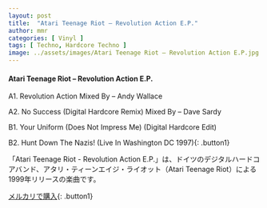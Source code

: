 ```yaml
---
layout: post
title:  "Atari Teenage Riot – Revolution Action E.P."
author: mmr
categories: [ Vinyl ]
tags: [ Techno, Hardcore Techno ]
image: ../assets/images/Atari Teenage Riot – Revolution Action E.P.jpg
---
```


#### Atari Teenage Riot – Revolution Action E.P.

A1. Revolution Action
Mixed By – Andy Wallace

A2. No Success (Digital Hardcore Remix)
Mixed By – Dave Sardy

B1. Your Uniform (Does Not Impress Me) (Digital Hardcore Edit)

B2. Hunt Down The Nazis! (Live In Washington DC 1997){: .button1}

「Atari Teenage Riot - Revolution Action E.P.」は、ドイツのデジタルハードコアバンド、アタリ・ティーンエイジ・ライオット（Atari Teenage Riot）による1999年リリースの楽曲です。


[メルカリで購入](https://jp.mercari.com/item/m84164328964){: .button1}

